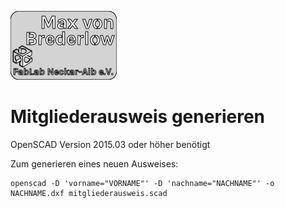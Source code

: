 ![](preview.svg)

# Mitgliederausweis generieren
OpenSCAD Version 2015.03 oder höher benötigt

Zum generieren eines neuen Ausweises:
```
openscad -D 'vorname="VORNAME"' -D 'nachname="NACHNAME"' -o NACHNAME.dxf mitgliederausweis.scad
```

